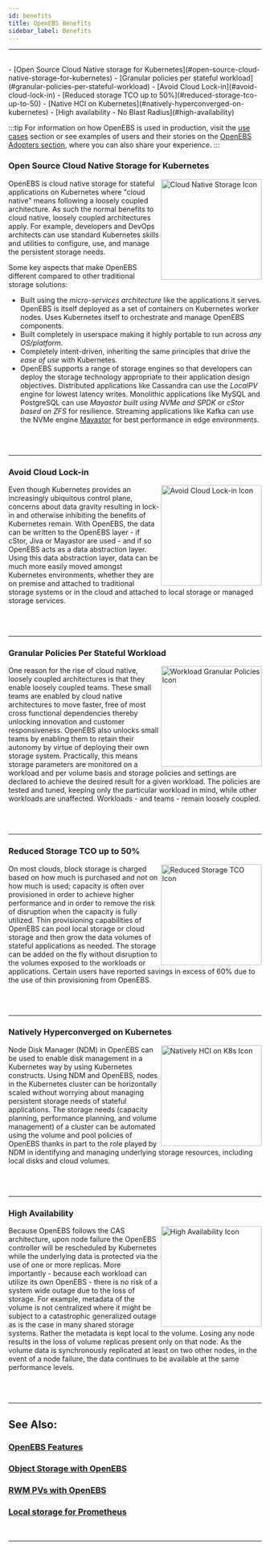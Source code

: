 ```yaml
---
id: benefits
title: OpenEBS Benefits
sidebar_label: Benefits
---
```


------

<br>
- [Open Source Cloud Native storage for Kubernetes](#open-source-cloud-native-storage-for-kubernetes)
- [Granular policies per stateful workload](#granular-policies-per-stateful-workload)
- [Avoid Cloud Lock-in](#avoid-cloud-lock-in)
- [Reduced storage TCO up to 50%](#reduced-storage-tco-up-to-50)
- [Native HCI on Kubernetes](#natively-hyperconverged-on-kubernetes)
- [High availability - No Blast Radius](#high-availability)
<br>

:::tip
For information on how OpenEBS is used in production,  visit the [use cases](/v2100/docs/next/usecases.html) section or see examples of users and their stories on the [OpenEBS Adopters section](https://github.com/openebs/openebs/blob/master/ADOPTERS.md), where you can also share your experience.
:::

### Open Source Cloud Native Storage for Kubernetes

<img src="/v2100/docs/assets/svg/b-cn.svg" alt="Cloud Native Storage Icon" style="width:200px;" align="right"> 
OpenEBS is cloud native storage for stateful applications on Kubernetes where "cloud native" means following a loosely coupled architecture. As such the normal benefits to cloud native, loosely coupled architectures apply. For example, developers and DevOps architects can use standard Kubernetes skills and utilities to configure, use, and manage the persistent storage needs.  

Some key aspects that make OpenEBS different compared to other traditional storage solutions:
- Built using the _micro-services architecture_ like the applications it serves. OpenEBS is itself deployed as a set of containers on Kubernetes worker nodes. Uses Kubernetes itself to orchestrate and manage OpenEBS components.
- Built completely in userspace making it highly portable to run across _any OS/platform_.
- Completely intent-driven, inheriting the same principles that drive the _ease of use_ with Kubernetes.
- OpenEBS supports a range of storage engines so that developers can deploy the storage technology appropriate to their application design objectives. Distributed applications like Cassandra can use the _LocalPV_ engine for lowest latency writes. Monolithic applications like MySQL and PostgreSQL can use _Mayastor built using NVMe and SPDK_ or _cStor based on ZFS_ for resilience. Streaming applications like Kafka can use the NVMe engine [Mayastor](https://github.com/openebs/Mayastor) for best performance in edge environments. 


<br>
<br>
<hr>

### Avoid Cloud Lock-in

<img src="/v2100/docs/assets/svg/b-no-lockin.svg" alt="Avoid Cloud Lock-in Icon" style="width:200px;" align="right">

Even though Kubernetes provides an increasingly ubiquitous control plane, concerns about data gravity resulting in lock-in and otherwise inhibiting the benefits of Kubernetes remain. With OpenEBS, the data can be written to the OpenEBS layer - if cStor, Jiva or Mayastor are used - and if so OpenEBS acts as a data abstraction layer. Using this data abstraction layer, data can be much more easily moved amongst Kubernetes environments, whether they are on premise and attached to traditional storage systems or in the cloud and attached to local storage or managed storage services.

<br>
<br>
<hr>


### Granular Policies Per Stateful Workload

<img src="/v2100/docs/assets/svg/b-granular.svg" alt="Workload Granular Policies Icon" style="width:200px;" align="right">

One reason for the rise of cloud native, loosely coupled architectures is that they enable loosely coupled teams. These small teams are enabled by cloud native architectures to move faster, free of most cross functional dependencies thereby unlocking innovation and customer responsiveness. OpenEBS also unlocks small teams by enabling them to retain their autonomy by virtue of deploying their own storage system. Practically, this means storage parameters are monitored on a workload and per volume basis and storage policies and settings are declared to achieve the desired result for a given workload. The policies are tested and tuned, keeping only the particular workload in mind, while other workloads are unaffected. Workloads - and teams - remain loosely coupled.  

<br>
<br>
<hr>

### Reduced Storage TCO up to 50% 

<img src="/v2100/docs/assets/svg/b-lowtco.svg" alt="Reduced Storage TCO Icon" style="width:200px;" align="right">

On most clouds, block storage is charged based on how much is purchased and not on how much is used; capacity is often over provisioned in order to achieve higher performance and in order to remove the risk of disruption when the capacity is fully utilized. Thin provisioning capabilities of OpenEBS can pool local storage or cloud storage and then grow the data volumes of stateful applications as needed. The storage can be added on the fly without disruption to the volumes exposed to the workloads or applications. Certain users have reported savings in excess of 60% due to the use of thin provisioning from OpenEBS.

<br>
<br>
<hr>


### Natively Hyperconverged on Kubernetes

<img src="/v2100/docs/assets/svg/b-hci.svg" alt="Natively HCI on K8s Icon" style="width:200px;" align="right">

Node Disk Manager (NDM) in OpenEBS can be used to enable disk management in a Kubernetes way by using Kubernetes constructs. Using NDM and OpenEBS, nodes in the Kubernetes cluster can be horizontally scaled without worrying about managing persistent storage needs of stateful applications. The storage needs (capacity planning, performance planning, and volume management) of a cluster can be automated using the volume and pool policies of OpenEBS thanks in part to the role played by NDM in identifying and managing underlying storage resources, including local disks and cloud volumes.

<br>
<br>
<hr>


### High Availability 

<img src="/v2100/docs/assets/svg/b-ha.svg" alt="High Availability Icon" style="width:200px;" align="right"> 

Because OpenEBS follows the CAS architecture, upon node failure the OpenEBS controller will be rescheduled by Kubernetes while the underlying data is protected via the use of one or more replicas. More importantly - because each workload can utilize its own OpenEBS - there is no risk of a system wide outage due to the loss of storage. For example, metadata of the volume is not centralized where it might be subject to a catastrophic generalized outage as is the case in many shared storage systems.  Rather the metadata is kept local to the volume. Losing any node results in the loss of volume replicas present only on that node. As the volume data is synchronously replicated at least on two other nodes, in the event of a node failure, the data continues to be available at the same performance levels. 




<br>
<br>
<hr>

## See Also:

### [OpenEBS Features](/v2100/docs/next/features.html)

### [Object Storage with OpenEBS](/v2100/docs/next/minio.html)

### [RWM PVs with OpenEBS](/v2100/docs/next/rwm.html)

### [Local storage for Prometheus ](/v2100/docs/next/prometheus.html)

<br>
<hr>
<br>
